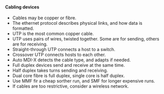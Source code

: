 #### Cabling devices

* Cables may be copper or fibre.
* The ethernet protocol describes physical links, and how data is formatted.
* UTP is the most common copper cable. 
* UTP uses pairs of wires, twisted together. Some are for sending, others are for receiving.
* Straight-through UTP connects a host to a switch.
* Crossover UTP connects hosts to each other.
* Auto MDI-X detects the cable type, and adapts if needed.
* Full duplex devices send and receive at the same time. 
* Half duplex takes turns sending and receiving.
* Dual core fibre is full duplex, single core is half duplex.
* Use MMF fir a cheap sorther run, and SMF for longer expensive runs.
* If cables are too restrictive, consider a wireless network.